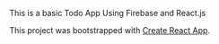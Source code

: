 This is a basic Todo App Using Firebase and React.js

This project was bootstrapped with [Create React App](https://github.com/facebookincubator/create-react-app).